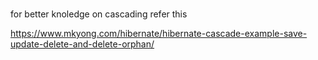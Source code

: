 # 
for better  knoledge on cascading  refer this 

https://www.mkyong.com/hibernate/hibernate-cascade-example-save-update-delete-and-delete-orphan/
